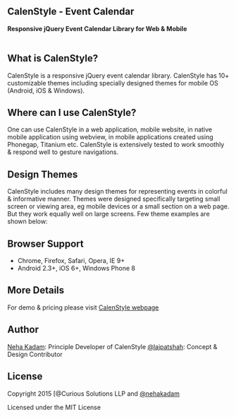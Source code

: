 ##  CalenStyle - Event Calendar
**Responsive jQuery Event Calendar Library for Web & Mobile** <br/><br/>

## What is CalenStyle?
CalenStyle is a responsive jQuery event calendar library. CalenStyle has 10+ customizable themes including specially designed themes for mobile OS (Android, iOS & Windows). 

## Where can I use CalenStyle?
One can use CalenStyle in a web application, mobile website, in native mobile application using webview, in mobile applications created using Phonegap, Titanium etc. CalenStyle is extensively tested to work smoothly & respond well to gesture navigations. 

## Design Themes
CalenStyle includes many design themes for representing events in colorful & informative manner. Themes were designed specifically targeting small screen or viewing area, eg mobile devices or a small section on a web page. But they work equally well on large screens. Few theme examples are shown below:


## Browser Support
- Chrome, Firefox, Safari, Opera, IE 9+
- Android 2.3+, iOS 6+, Windows Phone 8

## More Details
For demo & pricing please visit [CalenStyle webpage](https://curioussolutions/apps/calenstyle/ "CalenStyle Plugin Details")


## Author
[Neha Kadam](https://github.com/nehakadam): Principle Developer of CalenStyle 
[@lajpatshah](https://github.com/lajpatshah): Concept & Design Contributor

## License
Copyright 2015 [@Curious Solutions LLP and [@nehakadam](https://github.com/nehakadam)

Licensed under the MIT License

